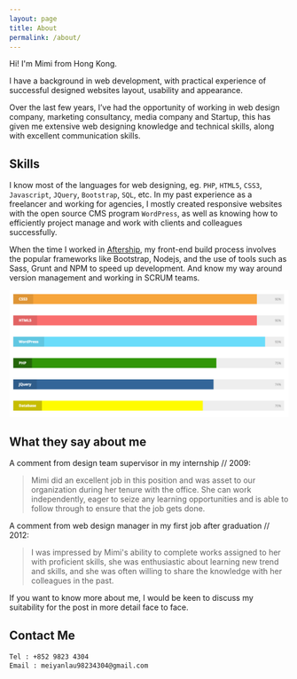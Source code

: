 ```yaml
---
layout: page
title: About
permalink: /about/
---
```


Hi! I'm Mimi from Hong Kong.

I have a background in web development, with practical experience of successful designed websites layout, usability and appearance.

Over the last few years, I’ve had the opportunity of working in web design company, marketing consultancy,  media company and Startup, this has given me extensive web designing knowledge and technical skills, along with excellent communication skills.

## Skills

I know most of the languages for web designing, eg. `PHP`, `HTML5`, `CSS3`, `Javascript`, `JQuery`, `Bootstrap`, `SQL`, etc. In my past experience as a freelancer and working for agencies, I mostly created responsive websites with the open source CMS program `WordPress`, as well as knowing how to efficiently project manage and work with clients and colleagues successfully.

When the time I worked in [Aftership](https://www.aftership/com), my front-end build process involves the popular frameworks like Bootstrap, Nodejs, and the use of tools such as Sass, Grunt and NPM to speed up development. And know my way around version management and working in SCRUM teams.

![Technical Skills](/assets/images/technical-skills.png)

## What they say about me
A comment from design team supervisor in my internship // 2009:

> Mimi did an excellent job in this position and was asset to our organization during her tenure with the office. She can work independently, eager to seize any learning opportunities and is able to follow through to ensure that the job gets done.

A comment from web design manager in my first job after graduation // 2012:

> I was impressed by Mimi's ability to complete works assigned to her with proficient skills, she was enthusiastic about learning new trend and skills, and she was often willing to share the knowledge with her colleagues in the past.

If you want to know more about me, I would be keen to discuss my suitability for the post in more detail face to face.

## Contact Me
```
Tel : +852 9823 4304
Email : meiyanlau98234304@gmail.com
```
